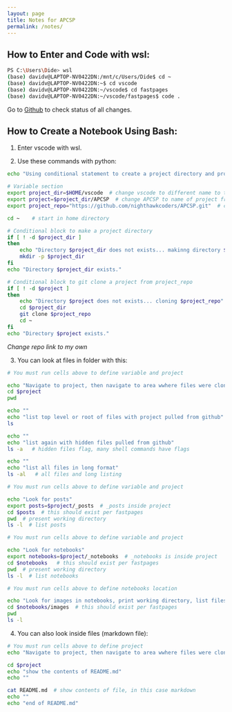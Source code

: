 ```yaml
---
layout: page
title: Notes for APCSP
permalink: /notes/
---
```


## How to Enter and Code with wsl:

```bash
PS C:\Users\Dide> wsl
(base) davidv@LAPTOP-NV0422DN:/mnt/c/Users/Dide$ cd ~
(base) davidv@LAPTOP-NV0422DN:~$ cd vscode
(base) davidv@LAPTOP-NV0422DN:~/vscode$ cd fastpages
(base) davidv@LAPTOP-NV0422DN:~/vscode/fastpages$ code .
```

Go to [Github](https://github.com/DavidVasilev1/fastpages/actions) to check status of all changes.

## How to Create a Notebook Using Bash:

1. Enter vscode with wsl.

2. Use these commands with python:

```bash
echo "Using conditional statement to create a project directory and project"

# Variable section
export project_dir=$HOME/vscode  # change vscode to different name to test git clone
export project=$project_dir/APCSP  # change APCSP to name of project from git clone
export project_repo="https://github.com/nighthawkcoders/APCSP.git"  # change to project of choice

cd ~    # start in home directory

# Conditional block to make a project directory
if [ ! -d $project_dir ]
then 
    echo "Directory $project_dir does not exists... makinng directory $project_dir"
    mkdir -p $project_dir
fi
echo "Directory $project_dir exists." 

# Conditional block to git clone a project from project_repo
if [ ! -d $project ]
then
    echo "Directory $project does not exists... cloning $project_repo"
    cd $project_dir
    git clone $project_repo
    cd ~
fi
echo "Directory $project exists." 
```
*Change repo link to my own*

3. You can look at files in folder with this:

```bash
# You must run cells above to define variable and project

echo "Navigate to project, then navigate to area wwhere files were cloned"
cd $project
pwd

echo ""
echo "list top level or root of files with project pulled from github"
ls

echo ""
echo "list again with hidden files pulled from github"
ls -a   # hidden files flag, many shell commands have flags

echo ""
echo "list all files in long format"
ls -al   # all files and long listing
```

```bash
# You must run cells above to define variable and project

echo "Look for posts"
export posts=$project/_posts  # _posts inside project
cd $posts  # this should exist per fastpages
pwd  # present working directory
ls -l  # list posts
```

```bash
# You must run cells above to define variable and project

echo "Look for notebooks"
export notebooks=$project/_notebooks  # _notebooks is inside project
cd $notebooks   # this should exist per fastpages
pwd  # present working directory
ls -l  # list notebooks
```

```bash
# You must run cells above to define notebooks location

echo "Look for images in notebooks, print working directory, list files"
cd $notebooks/images  # this should exist per fastpages
pwd
ls -l
```

4. You can also look inside files (markdown file):

```bash
# You must run cells above to define project
echo "Navigate to project, then navigate to area wwhere files were cloned"

cd $project
echo "show the contents of README.md"
echo ""

cat README.md  # show contents of file, in this case markdown
echo ""
echo "end of README.md"
```